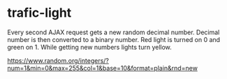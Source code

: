 # trafic-light

Every second AJAX request gets a new random decimal number. Decimal number is then converted to a binary number. Red light is turned on 0 and green on 1. While getting new numbers lights turn yellow.

https://www.random.org/integers/?num=1&min=0&max=255&col=1&base=10&format=plain&rnd=new
